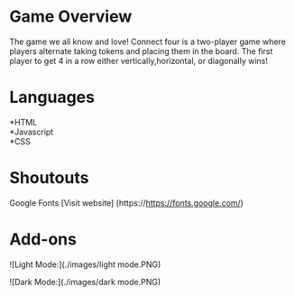 # Game Overview 

 The game we all know and love! Connect four is a two-player game where players alternate taking tokens and placing them in the board. The first player to get 4 in a row either vertically,horizontal, or diagonally wins!

# Languages 
 *HTML <br>
 *Javascript <br>
 *CSS 

 # Shoutouts 
  Google Fonts 
  [Visit website] (https://https://fonts.google.com/)

  # Add-ons 

  
![Light Mode:](./images/light mode.PNG)

![Dark Mode:](./images/dark mode.PNG)